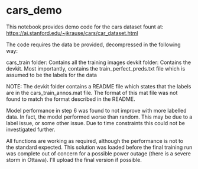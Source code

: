 # cars_demo

This notebook provides demo code for the cars dataset fount at: https://ai.stanford.edu/~jkrause/cars/car_dataset.html

The code requires the data be provided, decompressed in the following way:

cars_train folder: Contains all the training images
devkit folder: Contains the devkit. Most importantly, contains the train_perfect_preds.txt file which is assumed to be the labels for the data

NOTE: The devkit folder contains a README file which states that the labels are in the cars_train_annos.mat file. The format of this mat file was not found to match the format described in the README.

Model performance in step 6 was found to not improve with more labelled data. In fact, the model performed worse than random. This may be due to a label issue, or some other issue. Due to time constraints this could not be investigated further.

All functions are working as required, although the performance is not to the standard expected. This solution was loaded before the final training run was complete out of concern for a possible power outage (there is a severe storm in Ottawa). I'll upload the final version if possible.
